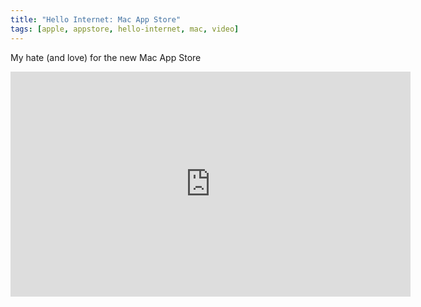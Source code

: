 ```yaml
---
title: "Hello Internet: Mac App Store"
tags: [apple, appstore, hello-internet, mac, video]
---
```


My hate (and love) for the new Mac App Store

<div class="video vimeo wide"><iframe src="http://player.vimeo.com/video/16058530?title=0&amp;byline=0&amp;portrait=0&amp;color=f05b35" width="640" height="360" frameborder="0"></iframe></div>
